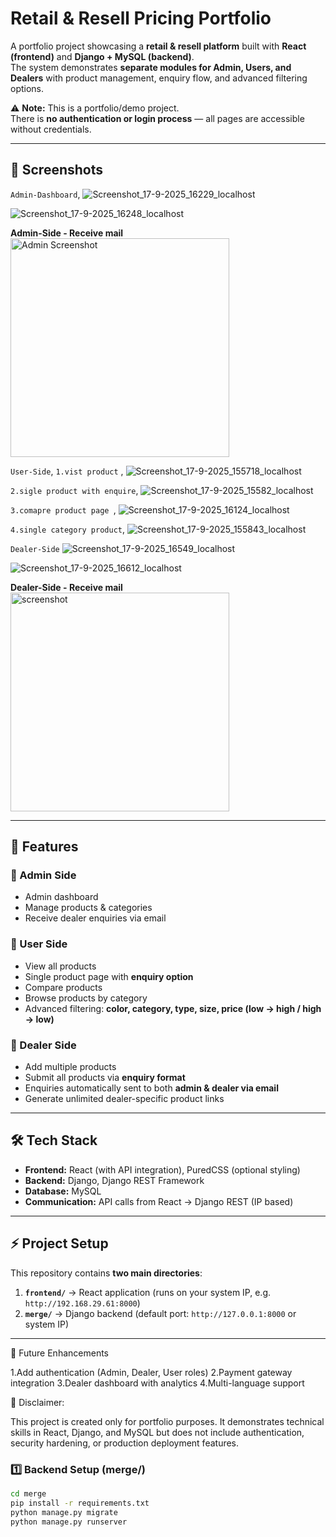 # Retail & Resell Pricing Portfolio

A portfolio project showcasing a **retail & resell platform** built with **React (frontend)** and **Django + MySQL (backend)**.  
The system demonstrates **separate modules for Admin, Users, and Dealers** with product management, enquiry flow, and advanced filtering options.  

⚠️ **Note:** This is a portfolio/demo project.  
There is **no authentication or login process** — all pages are accessible without credentials.

---

## 📸 Screenshots
`Admin-Dashboard`,
![Screenshot_17-9-2025_16229_localhost](https://github.com/user-attachments/assets/1737692d-9e52-4273-b064-158c09a80c85)

![Screenshot_17-9-2025_16248_localhost](https://github.com/user-attachments/assets/ef5bb9c6-e907-4916-af77-a63e4262cee2)

**Admin-Side - Receive mail**  
<img src="https://github.com/user-attachments/assets/cc5fdb19-2b4b-46de-b070-80db9785875c" alt="Admin Screenshot" width="350" />


`User-Side`,
`1.vist product` ,
![Screenshot_17-9-2025_155718_localhost](https://github.com/user-attachments/assets/87e09c67-ab6b-4b19-845f-67eacfc476b0)

`2.sigle product with enquire`,
![Screenshot_17-9-2025_15582_localhost](https://github.com/user-attachments/assets/6636c912-9ed2-4e3c-ac0f-9a12b4168a94)

`3.comapre product page `,
![Screenshot_17-9-2025_16124_localhost](https://github.com/user-attachments/assets/cc058915-34c1-45bf-9be7-9f28230d3897)

`4.single category product`,
![Screenshot_17-9-2025_155843_localhost](https://github.com/user-attachments/assets/0cb39e01-1a48-41b0-bb44-e9714ecfe7f5)

`Dealer-Side`
![Screenshot_17-9-2025_16549_localhost](https://github.com/user-attachments/assets/0e177324-6a6c-4041-ae5f-cf740ccccc84)

![Screenshot_17-9-2025_16612_localhost](https://github.com/user-attachments/assets/cef06a5a-289a-43e9-8299-0179d951443f)

**Dealer-Side - Receive mail**  
<img src="https://github.com/user-attachments/assets/2ea7750b-8771-4ad1-adf8-d40d2cb49aa1" alt="screenshot" width="350" />




---

## 🚀 Features

### 🔑 Admin Side
- Admin dashboard  
- Manage products & categories  
- Receive dealer enquiries via email  

### 👤 User Side
- View all products  
- Single product page with **enquiry option**  
- Compare products  
- Browse products by category  
- Advanced filtering: **color, category, type, size, price (low → high / high → low)**  

### 🏬 Dealer Side
- Add multiple products  
- Submit all products via **enquiry format**  
- Enquiries automatically sent to both **admin & dealer via email**  
- Generate unlimited dealer-specific product links  

---

## 🛠️ Tech Stack

- **Frontend:** React (with API integration), PuredCSS (optional styling)  
- **Backend:** Django, Django REST Framework  
- **Database:** MySQL  
- **Communication:** API calls from React → Django REST (IP based)  

---

## ⚡ Project Setup

This repository contains **two main directories**:

1. **`frontend/`** → React application (runs on your system IP, e.g. `http://192.168.29.61:8000`)  
2. **`merge/`** → Django backend (default port: `http://127.0.0.1:8000` or system IP)

---


🎯 Future Enhancements

1.Add authentication (Admin, Dealer, User roles)
2.Payment gateway integration
3.Dealer dashboard with analytics
4.Multi-language support

📌 Disclaimer:

This project is created only for portfolio purposes.
It demonstrates technical skills in React, Django, and MySQL but does not include authentication, security hardening, or production deployment features.


### 1️⃣ Backend Setup (merge/)
```bash
cd merge
pip install -r requirements.txt
python manage.py migrate
python manage.py runserver



